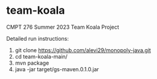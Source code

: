 # team-koala
CMPT 276 Summer 2023 Team Koala Project

Detailed run instructions:

1. git clone https://github.com/alevi29/monopoly-java.git
2. cd team-koala-main/
3. mvn package
4. java -jar target/gs-maven.0.1.0.jar
